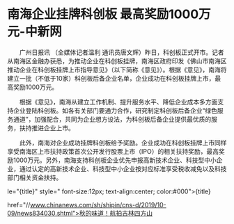 # 南海企业挂牌科创板 最高奖励1000万元-中新网

　　广州日报讯 （全媒体记者温利 通讯员唐文辉）昨日，科创板正式开市。记者从南海区金融办获悉，为推动企业在科创板挂牌，南海区政府印发《佛山市南海区推动企业在科创板挂牌上市指导意见》（以下简称《意见》）。根据《意见》，南海将建立一批（不低于10家）科创板后备企业名单，企业成功在科创板挂牌上市，最高奖励1000万元。

　　根据《意见》，南海从建立工作机制、提升服务水平、降低企业成本多方面支持企业登陆科创板。如各有关部门要通力合作，研究制定科创板后备企业“绿色服务通道”，加强配合，共同为企业想方设法，为科创板后备企业提供最优质的服务，扶持推进企业上市。

　　此外，南海对企业成功挂牌科创板给予奖励。企业成功在科创板挂牌上市同样享受南海区上市扶持政策首次公开发行股票上市（IPO）的相关扶持奖励，最高奖励1000万元。另外，南海支持科创板企业优先申报高新技术企业、科技型中小企业，通过认定的高新技术企业、科技型中小企业按对应标准享受税收减免以及科技部门相关资金扶持。

le="{title}" style=" font-size:12px; text-align:center; color:#000">{title}

href="//www.chinanews.com/sh/shipin/cns-d/2019/10-09/news834030.shtml">秋的味道！航拍吉林四方山
